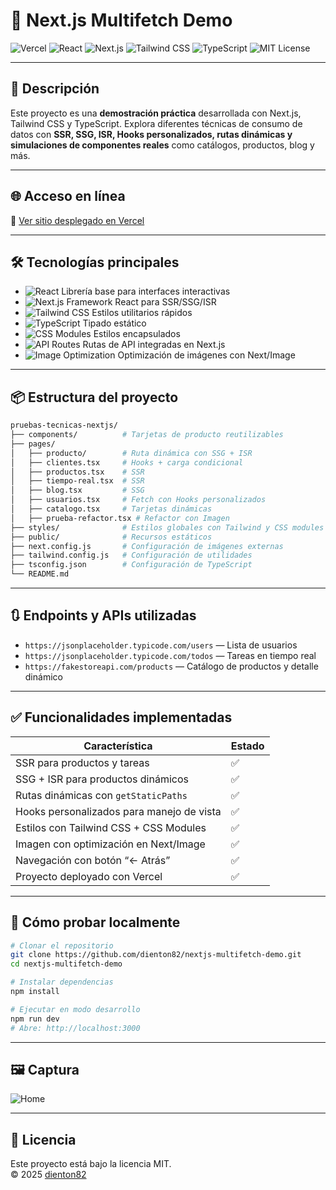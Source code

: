 # 🚀 Next.js Multifetch Demo

![Vercel](https://img.shields.io/badge/Deploy-Vercel-black?style=for-the-badge)
![React](https://img.shields.io/badge/React-20232A?style=for-the-badge&logo=react&logoColor=61DAFB)
![Next.js](https://img.shields.io/badge/Next.js-000000?style=for-the-badge&logo=next.js&logoColor=white)
![Tailwind CSS](https://img.shields.io/badge/TailwindCSS-06B6D4?style=for-the-badge&logo=tailwindcss&logoColor=white)
![TypeScript](https://img.shields.io/badge/TypeScript-3178C6?style=for-the-badge&logo=typescript&logoColor=white)
![MIT License](https://img.shields.io/badge/License-MIT-green?style=for-the-badge)

---

## 🧠 Descripción

Este proyecto es una **demostración práctica** desarrollada con Next.js, Tailwind CSS y TypeScript. Explora diferentes técnicas de consumo de datos con **SSR, SSG, ISR, Hooks personalizados, rutas dinámicas y simulaciones de componentes reales** como catálogos, productos, blog y más.

---

## 🌐 Acceso en línea

🔗 [Ver sitio desplegado en Vercel](https://nextjs-multifetch-demo.vercel.app/)

---

## 🛠️ Tecnologías principales

- ![React](https://img.shields.io/badge/React-20232A?logo=react&logoColor=61DAFB) Librería base para interfaces interactivas
- ![Next.js](https://img.shields.io/badge/Next.js-000000?logo=next.js&logoColor=white) Framework React para SSR/SSG/ISR
- ![Tailwind CSS](https://img.shields.io/badge/TailwindCSS-06B6D4?logo=tailwindcss&logoColor=white) Estilos utilitarios rápidos
- ![TypeScript](https://img.shields.io/badge/TypeScript-3178C6?logo=typescript&logoColor=white) Tipado estático
- ![CSS Modules](https://img.shields.io/badge/CSS%20Modules-blue) Estilos encapsulados
- ![API Routes](https://img.shields.io/badge/API%20Routes-integrado-blueviolet) Rutas de API integradas en Next.js
- ![Image Optimization](https://img.shields.io/badge/Images-NextImage-yellow) Optimización de imágenes con Next/Image


---

## 📦 Estructura del proyecto

```bash
pruebas-tecnicas-nextjs/
├── components/          # Tarjetas de producto reutilizables
├── pages/
│   ├── producto/        # Ruta dinámica con SSG + ISR
│   ├── clientes.tsx     # Hooks + carga condicional
│   ├── productos.tsx    # SSR
│   ├── tiempo-real.tsx  # SSR
│   ├── blog.tsx         # SSG
│   ├── usuarios.tsx     # Fetch con Hooks personalizados
│   ├── catalogo.tsx     # Tarjetas dinámicas
│   ├── prueba-refactor.tsx # Refactor con Imagen
├── styles/              # Estilos globales con Tailwind y CSS modules
├── public/              # Recursos estáticos
├── next.config.js       # Configuración de imágenes externas
├── tailwind.config.js   # Configuración de utilidades
├── tsconfig.json        # Configuración de TypeScript
└── README.md
```

---

## 🔃 Endpoints y APIs utilizadas

- `https://jsonplaceholder.typicode.com/users` — Lista de usuarios
- `https://jsonplaceholder.typicode.com/todos` — Tareas en tiempo real
- `https://fakestoreapi.com/products` — Catálogo de productos y detalle dinámico

---

## ✅ Funcionalidades implementadas

| Característica                              | Estado |
|---------------------------------------------|--------|
| SSR para productos y tareas                 | ✅     |
| SSG + ISR para productos dinámicos          | ✅     |
| Rutas dinámicas con `getStaticPaths`        | ✅     |
| Hooks personalizados para manejo de vista   | ✅     |
| Estilos con Tailwind CSS + CSS Modules      | ✅     |
| Imagen con optimización en Next/Image       | ✅     |
| Navegación con botón “← Atrás”              | ✅     |
| Proyecto deployado con Vercel               | ✅     |

---

## 🧪 Cómo probar localmente

```bash
# Clonar el repositorio
git clone https://github.com/dienton82/nextjs-multifetch-demo.git
cd nextjs-multifetch-demo

# Instalar dependencias
npm install

# Ejecutar en modo desarrollo
npm run dev
# Abre: http://localhost:3000
```

---

## 🖼️ Captura

![Home](pages/next1.webp)

---

## 📄 Licencia

Este proyecto está bajo la licencia MIT.  
© 2025 [dienton82](https://github.com/dienton82)
